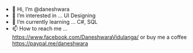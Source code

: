 - 👋 Hi, I’m @daneshwara
- 👀 I’m interested in ... UI Designing
- 🌱 I’m currently learning ... C#, SQL
- 📫 How to reach me ... https://www.facebook.com/DaneshwaraVidulanga/ or buy me a coffee https://paypal.me/daneshwara

<!---
daneshwara/daneshwara is a ✨ special ✨ repository because its `README.md` (this file) appears on your GitHub profile.
You can click the Preview link to take a look at your changes.
--->
